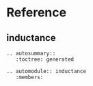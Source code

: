 # Reference

## inductance

```{eval-rst}
.. autosummary::
   :toctree: generated

.. automodule:: inductance
   :members:
```
